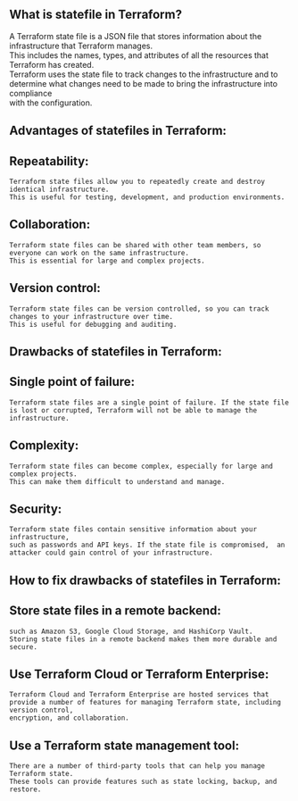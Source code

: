 What is statefile in Terraform?  
----------------------

A Terraform state file is a JSON file that stores information about the infrastructure that Terraform manages.   
This includes the names, types, and attributes of all the resources that Terraform has created.   
Terraform uses the state file to track changes to the infrastructure and to determine what changes need to be made to bring the infrastructure into compliance   
with the configuration.  

Advantages of statefiles in Terraform:  
------------------------------------

Repeatability:   
---------------
    Terraform state files allow you to repeatedly create and destroy identical infrastructure.    
    This is useful for testing, development, and production environments.  
Collaboration:   
--------------
    Terraform state files can be shared with other team members, so everyone can work on the same infrastructure.   
    This is essential for large and complex projects.   
Version control:   
-----------------
    Terraform state files can be version controlled, so you can track changes to your infrastructure over time.    
    This is useful for debugging and auditing.  

Drawbacks of statefiles in Terraform:  
---------------------------------

Single point of failure:   
------------------
    Terraform state files are a single point of failure. If the state file is lost or corrupted, Terraform will not be able to manage the infrastructure.  
Complexity: 
------------
    Terraform state files can become complex, especially for large and complex projects. 
    This can make them difficult to understand and manage.     
Security:    
-----------
    Terraform state files contain sensitive information about your infrastructure, 
    such as passwords and API keys. If the state file is compromised,  an attacker could gain control of your infrastructure.  
    
How to fix drawbacks of statefiles in Terraform:  
-------------------------------

Store state files in a remote backend:  
----------------------------------- 
    such as Amazon S3, Google Cloud Storage, and HashiCorp Vault.         
    Storing state files in a remote backend makes them more durable and secure.   
    
Use Terraform Cloud or Terraform Enterprise:   
------------------------------------
    Terraform Cloud and Terraform Enterprise are hosted services that provide a number of features for managing Terraform state, including version control,     
    encryption, and collaboration.    
Use a Terraform state management tool:     
-----------------------------  
    There are a number of third-party tools that can help you manage Terraform state.   
    These tools can provide features such as state locking, backup, and restore.  
